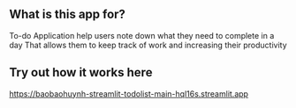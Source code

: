 ## What is this app for?
To-do Application help users note down what they need to complete in a day
That allows them to keep track of work and increasing their productivity

## Try out how it works here
https://baobaohuynh-streamlit-todolist-main-hql16s.streamlit.app
